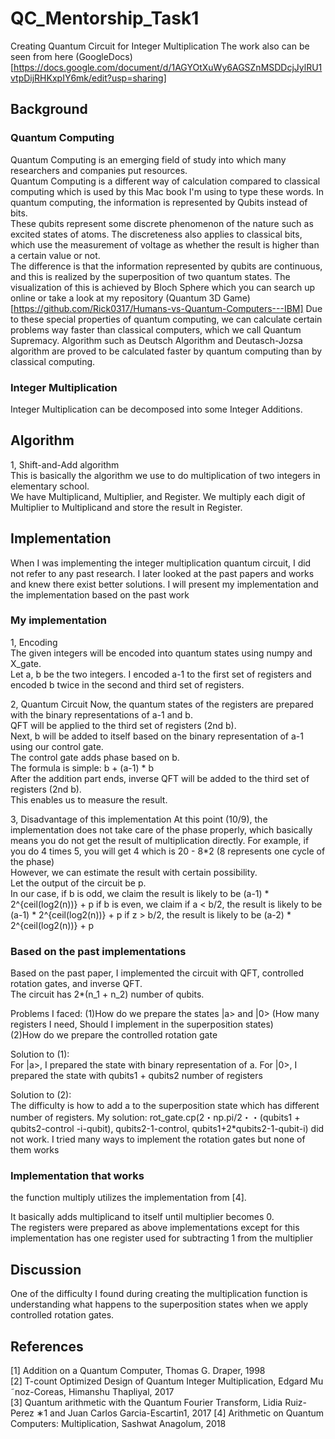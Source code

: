 # QC_Mentorship_Task1
Creating Quantum Circuit for Integer Multiplication 
The work also can be seen from here (GoogleDocs)[https://docs.google.com/document/d/1AGYOtXuWy6AGSZnMSDDcjJylRU1vtpDijRHKxpIY6mk/edit?usp=sharing]

## Background
### Quantum Computing
Quantum Computing is an emerging field of study into which many researchers and companies put resources.  
Quantum Computing is a different way of calculation compared to classical computing which is used by this Mac book I'm using to type these words.  In quantum computing, the information is represented by Qubits instead of bits.  
These qubits represent some discrete phenomenon of the nature such as excited states of atoms. The discreteness also applies to classical bits, which use the measurement of voltage as whether the result is higher than a certain value or not.  
The difference is that the information represented by qubits are continuous, and this is realized by the superposition of two quantum states.  The visualization of this is achieved by Bloch Sphere which you can search up online or take a look at my repository (Quantum 3D Game)[https://github.com/Rick0317/Humans-vs-Quantum-Computers---IBM] 
Due to these special properties of quantum computing, we can calculate certain problems way faster than classical computers, which we call Quantum Supremacy.  Algorithm such as Deutsch Algorithm and Deutasch-Jozsa algorithm are proved to be calculated faster by quantum computing than by classical computing.  

### Integer Multiplication
Integer Multiplication can be decomposed into some Integer Additions.

## Algorithm

1, Shift-and-Add algorithm  
This is basically the algorithm we use to do multiplication of two integers in elementary school.  
We have Multiplicand, Multiplier, and Register. We multiply each digit of Multiplier to Multiplicand and store the result in Register.  


## Implementation
When I was implementing the integer multiplication quantum circuit, I did not refer to any past research. I later looked at the past papers and works and knew there exist better solutions. I will present my implementation and the implementation based on the past work  

### My implementation

1, Encoding  
The given integers will be encoded into quantum states using numpy and X_gate.  
Let a, b be the two integers. I encoded a-1 to the first set of registers and encoded b twice in the second and third set of registers.  

2, Quantum Circuit
Now, the quantum states of the registers are prepared with the binary representations of a-1 and b.  
QFT will be applied to the third set of registers (2nd b).  
Next, b will be added to itself based on the binary representation of a-1 using our control gate.  
The control gate adds phase based on b.  
The formula is simple: b + (a-1) * b  
After the addition part ends, inverse QFT will be added to the third set of registers (2nd b).  
This enables us to measure the result.  

3, Disadvantage of this implementation
At this point (10/9), the implementation does not take care of the phase properly, which basically means you do not get the result of multiplication directly. For example, if you do 4 times 5, you will get 4 which is 20 - 8*2 (8 represents one cycle of the phase)  
However, we can estimate the result with certain possibility.  
Let the output of the circuit be p.  
In our case, if b is odd, we claim the result is likely to be (a-1) * 2^{ceil(log2(n))} + p
if b is even, we claim if a < b/2, the result is likely to be (a-1) * 2^{ceil(log2(n))} + p
if z > b/2, the result is likely to be (a-2) * 2^{ceil(log2(n))} + p

### Based on the past implementations
Based on the past paper, I implemented the circuit with QFT, controlled rotation gates, and inverse QFT.  
The circuit has 2*(n_1 + n_2) number of qubits.

Problems I faced:
(1)How do we prepare the states |a> and |0> (How many registers I need, Should I implement in the superposition states)  
(2)How do we prepare the controlled rotation gate  

Solution to (1):  
For |a>, I prepared the state with binary representation of a. 
For |0>, I prepared the state with qubits1 + qubits2 number of registers

Solution to (2):  
The difficulty is how to add a to the superposition state which has different number of registers.
My solution: rot_gate.cp(2・np.pi/2・・(qubits1 + qubits2-control -i-qubit), qubits2-1-control, qubits1+2*qubits2-1-qubit-i)
did not work. 
I tried many ways to implement the rotation gates but none of them works

### Implementation that works
the function multiply utilizes the implementation from [4].  

It basically adds multiplicand to itself until multiplier becomes 0.  
The registers were prepared as above implementations except for this implementation has one register used for subtracting 1 from the multiplier  


## Discussion
One of the difficulty I found during creating the multiplication function is understanding what happens to the superposition states when we apply controlled rotation gates.  

## References
[1] Addition on a Quantum Computer, Thomas G. Draper, 1998  
[2] T-count Optimized Design of Quantum Integer Multiplication, Edgard Mu ˜noz-Coreas, Himanshu Thapliyal, 2017  
[3] Quantum arithmetic with the Quantum Fourier Transform, Lidia Ruiz-Perez ∗1 and Juan Carlos Garcia-Escartin1, 2017 
[4] Arithmetic on Quantum Computers: Multiplication, Sashwat Anagolum, 2018 